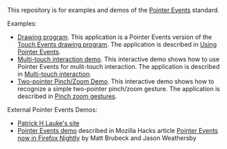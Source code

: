 This repository is for examples and demos of the [Pointer Events](https://developer.mozilla.org/en-US/docs/Web/API/Pointer_events) standard.

Examples:

* [Drawing program](https://mdn.github.com/pointerevents/Using_Pointer_Events.html). This application is a Pointer Events version of the [Touch Events drawing program](https://developer.mozilla.org/en-US/docs/Web/API/Touch_events/Using_Touch_Events). The application is described in [Using Pointer Events](https://developer.mozilla.org/en-US/docs/Web/API/Pointer_events/Using_Pointer_Events).
* [Multi-touch interaction demo](http://mdn.github.io/pointerevents/Multi-touch_interaction.html). This interactive demo shows how to use Pointer Events for mulit-touch interaction. The application is described in [Multi-touch interaction](https://developer.mozilla.org/en-US/docs/Web/API/Pointer_events/Multi-touch_interaction).
* [Two-pointer Pinch/Zoom Demo](http://mdn.github.io/pointerevents/Pinch_zoom_gestures.html). This interactive demo shows how to recognize a simple two-pointer pinch/zoom gesture. The application is described in [Pinch zoom gestures](https://developer.mozilla.org/en-US/docs/Web/API/Pointer_events/Pinch_zoom_gestures).

External Pointer Events Demos:

* [Patrick H Lauke's site](http://patrickhlauke.github.io/touch/)
* [Pointer Events demo](http://limpet.net/pointer.html) described in Mozilla Hacks article [Pointer Events now in Firefox Nightly](https://hacks.mozilla.org/2015/08/pointer-events-now-in-firefox-nightly/) by Matt Brubeck and  Jason Weathersby
